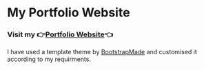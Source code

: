 # My Portfolio Website
### Visit my :point_right:[Portfolio Website](https://rswalia.netlify.app/):point_left:	
I have used a template theme by [BootstrapMade](https://bootstrapmade.com/) and customised it according to my requirments.
